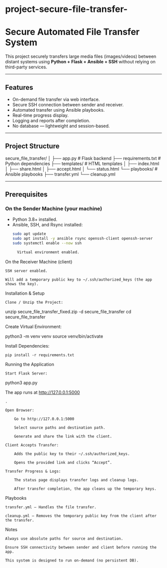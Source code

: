 # project-secure-file-transfer-
# Secure Automated File Transfer System

This project securely transfers large media files (images/videos) between distant systems using **Python + Flask + Ansible + SSH** without relying on third-party services.

---

## Features
- On-demand file transfer via web interface.
- Secure SSH connection between sender and receiver.
- Automated transfer using Ansible playbooks.
- Real-time progress display.
- Logging and reports after completion.
- No database — lightweight and session-based.

---

## Project Structure

secure_file_transfer/
│
├── app.py # Flask backend
├── requirements.txt # Python dependencies
├── templates/ # HTML templates
│ ├── index.html
│ ├── share.html
│ ├── accept.html
│ └── status.html
└── playbooks/ # Ansible playbooks
├── transfer.yml
└── cleanup.yml


---

## Prerequisites

### On the Sender Machine (your machine)
- Python 3.8+ installed.
- Ansible, SSH, and Rsync installed:
  ```bash
  sudo apt update
  sudo apt install -y ansible rsync openssh-client openssh-server
  sudo systemctl enable --now ssh

    Virtual environment enabled.

On the Receiver Machine (client)

    SSH server enabled.

    Will add a temporary public key to ~/.ssh/authorized_keys (the app shows the key).

Installation & Setup

    Clone / Unzip the Project:

unzip secure_file_transfer_fixed.zip -d secure_file_transfer
cd secure_file_transfer

Create Virtual Environment:

python3 -m venv venv
source venv/bin/activate

Install Dependencies:

    pip install -r requirements.txt

Running the Application

    Start Flask Server:

python3 app.py

The app runs at http://127.0.0.1:5000

    .

    Open Browser:

        Go to http://127.0.0.1:5000

        Select source paths and destination path.

        Generate and share the link with the client.

    Client Accepts Transfer:

        Adds the public key to their ~/.ssh/authorized_keys.

        Opens the provided link and clicks “Accept”.

    Transfer Progress & Logs:

        The status page displays transfer logs and cleanup logs.

        After transfer completion, the app cleans up the temporary keys.

Playbooks

    transfer.yml — Handles the file transfer.

    cleanup.yml — Removes the temporary public key from the client after the transfer.

Notes

    Always use absolute paths for source and destination.

    Ensure SSH connectivity between sender and client before running the app.

    This system is designed to run on-demand (no persistent DB).

